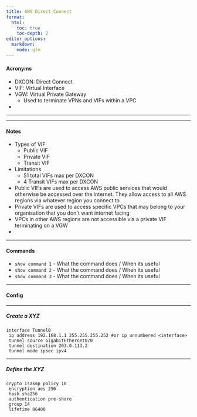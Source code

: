 ```yaml
---
title: AWS Direct Connect
format:
  html:
    toc: true
    toc-depth: 2
editor_options:
  markdown:
    mode: gfm
---
```

#### Acronyms

- DXCON: Direct Connect
- VIF: Virtual Interface
- VGW: Virtual Private Gateway
  - Used to terminate VPNs and VIFs within a VPC
- 

---

---

#### Notes

- Types of VIF
  - Public VIF
  - Private VIF
  - Transit VIF
- Limitations
  - 51 total VIFs max per DXCON
  - 4 Transit VIFs max per DXCON
- Public VIFs are used to access AWS public services that would otherwise be accessed over the internet. They allow access to all AWS regions via whatever region you connect to
- Private VIFs are used to access specific VPCs that may belong to your organisation that you don't want internet facing
- VPCs in other AWS regions are not accessible via a private VIF terminating on a VGW
- 
	
---

#### Commands
- `show command 1` - What the command does / When its useful
- `show command 2` - What the command does / When its useful
- `show command 3` - What the command does / When its useful





---

#### Config

---

##### Create a XYZ
```
interface Tunnel0
 ip address 192.168.1.1 255.255.255.252 #or ip unnumbered <interface>
 tunnel source GigabitEthernet0/0
 tunnel destination 203.0.113.2
 tunnel mode ipsec ipv4
```

---

##### Define the XYZ
```
crypto isakmp policy 10
 encryption aes 256
 hash sha256
 authentication pre-share
 group 14
 lifetime 86400
```